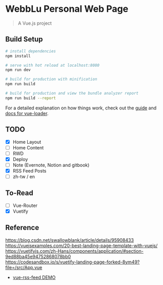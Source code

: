 # WebbLu Personal Web Page

> A Vue.js project

## Build Setup

```bash
# install dependencies
npm install

# serve with hot reload at localhost:8080
npm run dev

# build for production with minification
npm run build

# build for production and view the bundle analyzer report
npm run build --report
```

For a detailed explanation on how things work, check out the [guide](http://vuejs-templates.github.io/webpack/) and [docs for vue-loader](http://vuejs.github.io/vue-loader).

## TODO

- [x] Home Layout
- [ ] Home Content
- [ ] RWD
- [x] Deploy
- [ ] Note (Evernote, Notion and gitbook)
- [x] RSS Feed Posts
- [ ] zh-tw / en

## To-Read

- [ ] Vue-Router
- [x] Vuetify

## Reference

https://blog.csdn.net/swallowblank/article/details/95908433  
https://vuejsexamples.com/20-best-landing-page-template-with-vuejs/  
https://vuetifyjs.com/zh-Hans/components/application/#section-9ed88ba45e94752868078bb0  
https://codesandbox.io/s/vuetify-landing-page-forked-8ym49?file=/src/App.vue

+ [vue-rss-feed DEMO](https://rssapp.github.io/vue-rss-feed/)